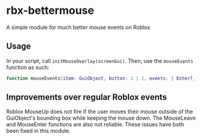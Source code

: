 # rbx-bettermouse
A simple module for much better mouse events on Roblox

## Usage
In your script, call `initMouseOverlay(screenGui)`. Then, use the `mouseEvents` function as such:
```lua
function mouseEvents(item: GuiObject, button: 1 | 2, events: { Enter?, Up?, Down?, Leave?, Move? })
```

## Improvements over regular Roblox events
Roblox MouseUp does not fire if the user moves their mouse outside of the GuiObject's bounding box while keeping the mouse down. The MouseLeave and MouseEnter functions are also not reliable. These issues have both been fixed in this module.
